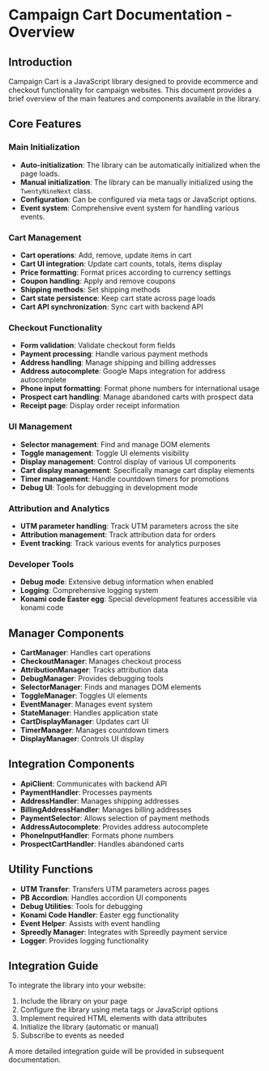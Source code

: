 # Campaign Cart Documentation - Overview

## Introduction

Campaign Cart is a JavaScript library designed to provide ecommerce and checkout functionality for campaign websites. This document provides a brief overview of the main features and components available in the library.

## Core Features

### Main Initialization

- **Auto-initialization**: The library can be automatically initialized when the page loads.
- **Manual initialization**: The library can be manually initialized using the `TwentyNineNext` class.
- **Configuration**: Can be configured via meta tags or JavaScript options.
- **Event system**: Comprehensive event system for handling various events.

### Cart Management

- **Cart operations**: Add, remove, update items in cart
- **Cart UI integration**: Update cart counts, totals, items display
- **Price formatting**: Format prices according to currency settings
- **Coupon handling**: Apply and remove coupons
- **Shipping methods**: Set shipping methods
- **Cart state persistence**: Keep cart state across page loads
- **Cart API synchronization**: Sync cart with backend API

### Checkout Functionality

- **Form validation**: Validate checkout form fields
- **Payment processing**: Handle various payment methods
- **Address handling**: Manage shipping and billing addresses
- **Address autocomplete**: Google Maps integration for address autocomplete
- **Phone input formatting**: Format phone numbers for international usage
- **Prospect cart handling**: Manage abandoned carts with prospect data
- **Receipt page**: Display order receipt information

### UI Management

- **Selector management**: Find and manage DOM elements
- **Toggle management**: Toggle UI elements visibility
- **Display management**: Control display of various UI components
- **Cart display management**: Specifically manage cart display elements
- **Timer management**: Handle countdown timers for promotions
- **Debug UI**: Tools for debugging in development mode

### Attribution and Analytics

- **UTM parameter handling**: Track UTM parameters across the site
- **Attribution management**: Track attribution data for orders
- **Event tracking**: Track various events for analytics purposes

### Developer Tools

- **Debug mode**: Extensive debug information when enabled
- **Logging**: Comprehensive logging system
- **Konami code Easter egg**: Special development features accessible via konami code

## Manager Components

- **CartManager**: Handles cart operations
- **CheckoutManager**: Manages checkout process
- **AttributionManager**: Tracks attribution data
- **DebugManager**: Provides debugging tools
- **SelectorManager**: Finds and manages DOM elements
- **ToggleManager**: Toggles UI elements
- **EventManager**: Manages event system
- **StateManager**: Handles application state
- **CartDisplayManager**: Updates cart UI
- **TimerManager**: Manages countdown timers
- **DisplayManager**: Controls UI display

## Integration Components

- **ApiClient**: Communicates with backend API
- **PaymentHandler**: Processes payments
- **AddressHandler**: Manages shipping addresses
- **BillingAddressHandler**: Manages billing addresses
- **PaymentSelector**: Allows selection of payment methods
- **AddressAutocomplete**: Provides address autocomplete
- **PhoneInputHandler**: Formats phone numbers
- **ProspectCartHandler**: Handles abandoned carts

## Utility Functions

- **UTM Transfer**: Transfers UTM parameters across pages
- **PB Accordion**: Handles accordion UI components
- **Debug Utilities**: Tools for debugging
- **Konami Code Handler**: Easter egg functionality
- **Event Helper**: Assists with event handling
- **Spreedly Manager**: Integrates with Spreedly payment service
- **Logger**: Provides logging functionality

## Integration Guide

To integrate the library into your website:

1. Include the library on your page
2. Configure the library using meta tags or JavaScript options
3. Implement required HTML elements with data attributes
4. Initialize the library (automatic or manual)
5. Subscribe to events as needed

A more detailed integration guide will be provided in subsequent documentation. 